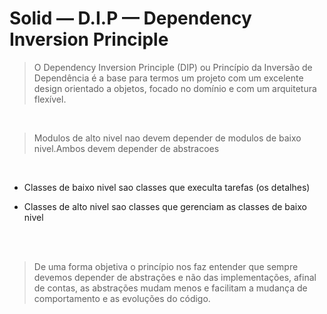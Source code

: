 # Solid — D.I.P — Dependency Inversion Principle


>O Dependency Inversion Principle (DIP) ou Princípio da Inversão de Dependência é a base para termos um projeto com um excelente design orientado a objetos, focado no domínio e com um arquitetura flexível.

<br>

>Modulos de alto nivel nao devem depender de modulos de baixo nivel.Ambos devem depender de abstracoes

<br>

- Classes de baixo nivel sao classes que execulta tarefas (os detalhes)

- Classes de alto nivel sao classes que gerenciam as classes de baixo nivel

<br>
<br>

>De uma forma objetiva o princípio nos faz entender que sempre devemos depender de abstrações e não das implementações, afinal de contas, as abstrações mudam menos e facilitam a mudança de comportamento e as evoluções do código.